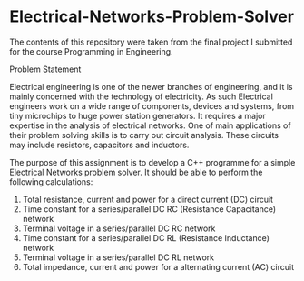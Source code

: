# Electrical-Networks-Problem-Solver
The contents of this repository were taken from the final project I submitted for the course Programming in Engineering.

Problem Statement

Electrical engineering is one of the newer branches of engineering, and it is mainly concerned with the technology of electricity. As such Electrical engineers work on a wide range of components, devices and systems, from tiny microchips to huge power station generators. It requires a major expertise in the analysis of electrical networks. One of main applications of their problem solving skills is to carry out circuit analysis. These circuits may include resistors, capacitors and inductors.

The purpose of this assignment is to develop a C++ programme for a simple Electrical Networks problem solver. It should be able to perform the following calculations:
1.	Total resistance, current and power for a direct current (DC) circuit
2.	Time constant for a series/parallel DC RC (Resistance Capacitance) network
3.	Terminal voltage in a series/parallel DC RC network
4.	Time constant for a series/parallel DC RL (Resistance Inductance) network
5.	Terminal voltage in a series/parallel DC RL network
6.	Total impedance, current and power for a alternating current (AC) circuit

